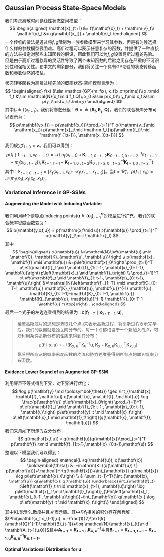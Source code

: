 ## Gaussian Process State-Space Models

我们考虑离散时间非线性状态空间模型：
$$
\begin{aligned}
\mathbf{x}_{t+1} &= f(\mathbf{x}_t) + \mathrm{v}_t\\
\mathbf{y}_t &= g(\mathbf{x_t}) + \mathbf{e}_t 
\end{aligned}
$$
一个传统的做法是通过将$f,g$限制为一族参数模型来学习其参数，但是有时候选择什么样的参数模型很困难。高斯过程可以表示任意复杂的函数，并提供了一种直接的方法来指定对那些未知函数的假设，因此我们可以为$f,g$设置高斯过程的先验。但是由于高斯过程惊异的灵活性导致了两个未知函数的后验之间存在严重的不可识别性和强相关性。在本文的剩余部分，我们将关注一个具有GP先验的状态转移函数和参数似然的模型。

状态转移函数为高斯过程先验的概率状态-空间模型表示为：
$$
\begin{aligned}
f(x) &\sim \mathcal{GP}(m_f(x), k_f(x,x^\prime))\\
x_t\mid f_t &\sim \mathcal{N}(x_t\mid f_t,Q)\\
x_0 &\sim p(x_0)\\
y_t\mid x_t &\sim p(y_t\mid x_t,\theta_y)
\end{aligned}
$$
其中$f_t \triangleq f(x_{t-1})$。我们将参数分组：$\mathbf{\theta} = \triangleq \{\mathbf{\theta_f}, \mathbf{\theta_y},\mathbf{Q}\}$。我们的联合概率分布可以表示为：
$$
p(\mathbf{y,x,f}) = p(\mathbf{x_0})\prod_{t=1}^T p(\mathrm{y_t}\mid \mathrm{x_t}) p(\mathrm{x}_t\mid \mathrm{f_t})p(\mathrm{f_t}\mid \mathrm{f_{1:t-1}}, \mathrm{x_{0:t-1}})
$$

我们规定$\mathrm{f_{1:0}} = \varnothing$。我们可以得到：
$$
p(\mathrm{f_t}\mid \mathrm{f_{1:t-1}},\mathrm{x_{0:t-1}}) = \mathcal{N}(m_f(\mathrm{x}_{t-1}) + \mathbf{K}_{t-1,0:t-2}\mathbf{K}_{0:t-2,0:t-2}^{-1}(\mathrm{f_{1:t-1}}-m_f(\mathrm{x_{0:t-2}})), \mathbf{K}_{t-1,t-1}-\mathbf{K}_{t-1,0:t-2}\mathbf{K}_{0:t-2,0:t-2}^{-1}\mathbf{K}_{t-1,0:t-2}^\top)
$$
其中：$\mathrm{K}_{t-1,0:t-2} = [k_f(x_{t-1},x_0)\cdots k_f(x_{t-1},x_{t-2})]$。当$t=1$时，$p(f_1\mid x_0) = \mathcal{N}(m_f(x_0), k_f(x_0,x_0))$。



### Variational Inference in GP-SSMs

#### Augmenting the Model with Inducing Variables

我们利用$M$个诱导点(inducing points)$\mathbf{u}\triangleq \{\mathbf{u_i}\}_{i=1}^M$对模型进行扩充，我们的联合概率密度函数变为：
$$
p(\mathbf{y,x,f,u}) = p(\mathrm{x,f\mid u}) p(\mathbf{u}) \prod_{t=1}^T p(\mathbf{y}_t\mid \mathbf{x}_t)
$$
其中
$$
\begin{aligned}
p(\mathbf{u}) &=\mathcal{N}\left(\mathbf{u} \mid \mathbf{0}, \mathbf{K}_{\mathbf{u}, \mathbf{u}}\right) \\
p(\mathbf{x}, \mathbf{f} \mid \mathbf{u}) &=p\left(\mathbf{x}_0\right) \prod_{t=1}^T p\left(\mathbf{f}_t \mid \mathbf{f}_{1: t-1}, \mathbf{x}_{0: t-1}, \mathbf{u}\right) p\left(\mathbf{x}_t \mid \mathbf{f}_t\right) \\
\prod_{t=1}^T p\left(\mathbf{f}_t \mid \mathbf{f}_{1: t-1}, \mathbf{x}_{0: t-1}, \mathbf{u}\right) &=\mathcal{N}\left(\mathbf{f}_{1: T} \mid \mathbf{K}_{0: T-1, \mathbf{u}} \mathbf{K}_{\mathbf{u}, \mathbf{u}}^{-1} \mathbf{u}, \mathbf{K}_{0: T-1}-\mathbf{K}_{0: T-1, \mathbf{u}} \mathbf{K}_{\mathbf{u}, \mathbf{u}}^{-1} \mathbf{K}_{0: T-1, \mathbf{u}}^{\top}\right) .
\end{aligned}
$$
最后一个式子的左边连乘得到的结果为：$p(\mathbf{f}_{1:T}\mid \mathbf{x}_{0:T-1},\mathbf{u})$。

> 稀疏高斯过程的思想是选取几个点$\mathbf{u}$来表示高斯过程，将高斯过程表示完毕后，我们的数据就是独立同分布的，每一个点都相当于一个新加入的点，可以利用条件高斯分布的性质来得到其分布：
> $$
> p(\mathbf{f}\mid \mathbf{x},\mathbf{u}) = \mathcal{N}(\mathbf{K_{x,u}}^\top \mathbf{K_u}^{-1}\mathbf{u}, \mathbf{K_{x}}-\mathbf{K_{x,u}}\mathbf{K_{u,u}}^\top\mathbf{K_{x,u}})
> $$
> 最后将所有点的概率密度函数的均值和协方差堆叠得到所有点的联合概率分布函数。

#### Evidence Lower Bound of an Augmented GP-SSM

利用琴声不等式得到下界，对下界进行优化：
$$
\log p(\mathbf{y} \mid \boldsymbol{\theta}) \geq \int_{\mathbf{x}, \mathbf{f}, \mathbf{u}} q(\mathbf{x}, \mathbf{f}, \mathbf{u}) \log \frac{p(\mathbf{u}) p\left(\mathbf{x}_0\right) \prod_{t=1}^T p\left(\mathbf{f}_t \mid \mathbf{f}_{1: t-1}, \mathbf{x}_{0: t-1}, \mathbf{u}\right) p\left(\mathbf{y}_t \mid \mathbf{x}_t\right) p\left(\mathbf{x}_t \mid \mathbf{f}_t\right)}{q(\mathbf{x}, \mathbf{f}, \mathbf{u})}
$$
我们采用如下所示的变分分布：
$$
q(\mathbf{x,f,u}) = q(\mathbf{u})q(\mathbf{x})\prod_{t=1}^T p(\mathbf{f}_t\mid \mathbf{f}_{1:t-1},\mathbf{x}_{0:t-1},\mathbf{u})
$$
整理以下模型我们可以得到：
$$
\begin{aligned}
\mathcal{L}(q(\mathbf{u}), q(\mathbf{x}), \boldsymbol{\theta}) &=-\mathrm{KL}(q(\mathbf{u}) \| p(\mathbf{u}))+\mathcal{H}(q(\mathbf{x}))+\int_{\mathbf{x}} q(\mathbf{x}) \log p\left(\mathbf{x}_0\right) \\
&+\sum_{t=1}^T\{\int_{\mathbf{x}, \mathbf{u}} q(\mathbf{x}) q(\mathbf{u}) \underbrace{\int_{\mathbf{f}_t} p\left(\mathbf{f}_t \mid \mathbf{x}_{t-1}, \mathbf{u}\right) \log p\left(\mathbf{x}_t \mid \mathbf{f}_t\right)}_{\Phi\left(\mathbf{x}_t, \mathbf{x}_{t-1}, \mathbf{u}\right)}+\int_{\mathbf{x}} q(\mathbf{x}) \log p\left(\mathbf{y}_t \mid \mathbf{x}_t\right)\}
\end{aligned}
$$

其中KL表示KL散度并且$\mathcal{H}$表示熵。其中与$\mathbf{f}_t$相关的积分存在解析解：$\Phi(\mathbf{x_t,x_{t-1},u}) = -\frac{1}{2}\text{tr}(\mathbf{Q}^{-1}\mathbf{B}_{t-1})+\log \mathcal{N}(\mathbf{x}_{t}\mid \mathbf{A_{t-1}u,Q})$其中$\mathbf{A_{t-1}} = \mathbf{K_{t-1,u}K_{u,u}^{-1}}$并且$\mathbf{B}_{t-1} = \mathbf{K_{t-1,t-1}}-\mathbf{K_{t-1,u}K_{u,u}^{-1}K_{u,t-1}}$。

#### Optimal Variational Distribution for $\mathbf{u}$

